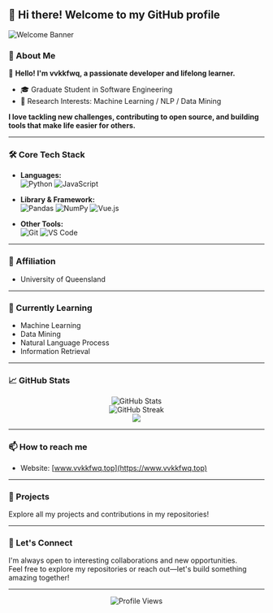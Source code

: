 
## 👋 Hi there! Welcome to my GitHub profile

![Welcome Banner](https://capsule-render.vercel.app/api?type=waving&color=gradient&height=200&section=header&text=Welcome!&fontSize=60&fontAlign=50&fontColor=fff)

### 🚀 About Me

🌟 **Hello! I'm vvkkfwq, a passionate developer and lifelong learner.**  
- 🎓 Graduate Student in Software Engineering
- 📖 Research Interests: Machine Learning / NLP / Data Mining

**I love tackling new challenges, contributing to open source, and building tools that make life easier for others.**

---

### 🛠️ Core Tech Stack

- **Languages:**  
  ![Python](https://img.shields.io/badge/-Python-3776AB?style=flat-square&logo=Python&logoColor=white)
  ![JavaScript](https://img.shields.io/badge/-JavaScript-F7E018?style=flat-square&logo=JavaScript&logoColor=black)

- **Library & Framework:**  
  ![Pandas](https://img.shields.io/badge/-Pandas-150458?style=flat-square&logo=pandas)
  ![NumPy](https://img.shields.io/badge/-NumPy-013243?style=flat-square&logo=numpy&logoColor=white)
  ![Vue.js](https://img.shields.io/badge/-Vue.js-42b883?style=flat-square&logo=vue.js&logoColor=white)

- **Other Tools:**  
  ![Git](https://img.shields.io/badge/-Git-F05032?style=flat-square&logo=git&logoColor=white)
  ![VS Code](https://img.shields.io/badge/-VS%20Code-007ACC?style=flat-square&logo=Visual-Studio-Code&logoColor=white)

---

### 🏫 Affiliation

- University of Queensland

---

### 🌱 Currently Learning

- Machine Learning
- Data Mining
- Natural Language Process
- Information Retrieval

---

### 📈 GitHub Stats

<p align="center">
  <img src="https://github-readme-stats.vercel.app/api?username=vvkkfwq&show_icons=true&count_private=true&theme=tokyonight" alt="GitHub Stats" />
  </br>
  <img src="https://github-readme-streak-stats.herokuapp.com/?user=vvkkfwq&theme=tokyonight" alt="GitHub Streak" />
  </br>
  <img src="https://github-readme-stats.vercel.app/api/top-langs/?username=vvkkfwq&layout=compact&theme=tokyonight&count_private=true" />
</p>

---

### 📫 How to reach me

- Website: [www.vvkkfwq.top](https://www.vvkkfwq.top)

---

### 📝 Projects

Explore all my projects and contributions in my repositories!

---

### 🤝 Let's Connect

I'm always open to interesting collaborations and new opportunities.  
Feel free to explore my repositories or reach out—let's build something amazing together!

---

<div align="center">
  <img src="https://komarev.com/ghpvc/?username=vvkkfwq&style=flat-square" alt="Profile Views" />
</div>
